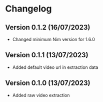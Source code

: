 # Changelog

## Version 0.1.2 (16/07/2023)

- Changed minimum Nim version for 1.6.0

## Version 0.1.1 (13/07/2023)

- Added default video url in extraction data

## Version 0.1.0 (13/07/2023)

- Added raw video extraction
